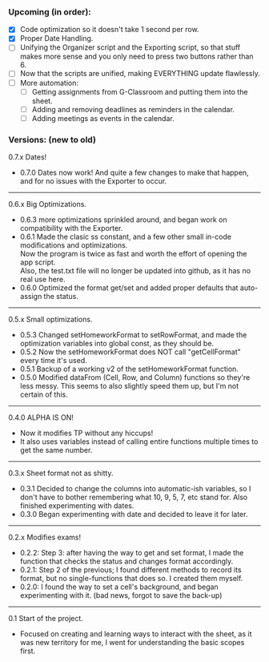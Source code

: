 
### Upcoming (in order):
- [x] Code optimization so it doesn't take 1 second per row.
- [x] Proper Date Handling.
- [ ] Unifying the Organizer script and the Exporting script, so that stuff makes more sense and you only need to press two buttons rather than 6.
- [ ] Now that the scripts are unified, making EVERYTHING update flawlessly.
- [ ] More automation:
  - [ ] Getting assignments from G-Classroom and putting them into the sheet.
  - [ ] Adding and removing deadlines as reminders in the calendar.
  - [ ] Adding meetings as events in the calendar.

### Versions: (new to old)

0.7.x Dates!
- 0.7.0 Dates now work! And quite a few changes to make that happen, and for no issues with the Exporter to occur.
----
0.6.x Big Optimizations.
- 0.6.3 more optimizations sprinkled around, and began work on compatibility with the Exporter.
- 0.6.1 Made the clasic ss constant, and a few other small in-code modifications and optimizations. <br>
Now the program is twice as fast and worth the effort of opening the app script. <br>
Also, the test.txt file will no longer be updated into github, as it has no real use here.
- 0.6.0 Optimized the format get/set and added proper defaults that auto-assign the status.
----
0.5.x Small optimizations.
- 0.5.3 Changed setHomeworkFormat to setRowFormat, and made the optimization variables into global const, as they should be.
- 0.5.2 Now the setHomeworkFormat does NOT call "getCellFormat" every time it's used.
- 0.5.1 Backup of a working v2 of the setHomeworkFormat function.
- 0.5.0 Modified dataFrom (Cell, Row, and Column) functions so they're less messy. This seems to also slightly speed them up, but I'm not certain of this.
----
0.4.0 ALPHA IS ON!
- Now it modifies TP without any hiccups!
- It also uses variables instead of calling entire functions multiple times to get the same number. 
----
0.3.x Sheet format not as shitty.
- 0.3.1 Decided to change the columns into automatic-ish variables, so I don't have to bother remembering what 10, 9, 5, 7, etc stand for. Also finished experimenting with dates.
- 0.3.0 Began experimenting with date and decided to leave it for later.
----
0.2.x Modifies exams!
- 0.2.2: Step 3: after having the way to get and set format, I made the function that checks the status and changes format accordingly.
- 0.2.1: Step 2 of the previous; I found different methods to record its format, but no single-functions that does so. I created them myself.
- 0.2.0: I found the way to set a cell's background, and began experimenting with it.
(bad news, forgot to save the back-up)
----
0.1 Start of the project.
- Focused on creating and learning ways to interact with the sheet, as it was new territory for me, I went for understanding the basic scopes first.
